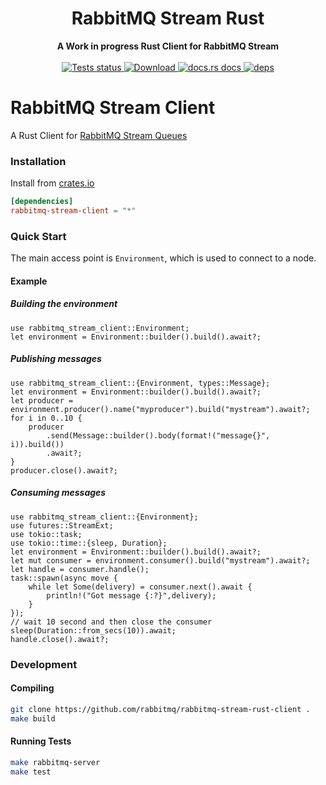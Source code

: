 <h1 align="center">RabbitMQ Stream Rust</h1>

<div align="center">
 <strong>
   A Work in progress Rust Client for RabbitMQ Stream
 </strong>
</div>

<br />

<div align="center">

  <a href="https://github.com/korsmakolnikov/rabbitmq-stream-rust-client/actions?query=workflow%3ATests">
    <img src="https://github.com/korsmakolnikov/rabbitmq-stream-rust-client/workflows/Tests/badge.svg"
    alt="Tests status" />
  </a>
  
  <a href="https://crates.io/crates/rabbitmq-stream-client">
    <img src="https://img.shields.io/crates/d/rabbitmq-stream-client.svg?style=flat-square"
      alt="Download" />
  </a>
  <a href="https://docs.rs/rabbitmq-stream-client">
    <img src="https://img.shields.io/badge/docs-latest-blue.svg?style=flat-square"
      alt="docs.rs docs" />
  </a>

   <a href="https://deps.rs/repo/github/korsmakolnikov/rabbitmq-stream-rust-client">
    <img src="https://deps.rs/repo/github/korsmakolnikov/rabbitmq-stream-rust-client/status.svg"
      alt="deps" />
  </a>
</div>

# RabbitMQ Stream Client

A Rust Client for [RabbitMQ Stream Queues](https://github.com/rabbitmq/rabbitmq-server/tree/master/deps/rabbitmq_stream)

### Installation

Install from [crates.io](https://crates.io/)

```toml
[dependencies]
rabbitmq-stream-client = "*"
```

### Quick Start

The main access point is `Environment`, which is used to connect to a node.

#### Example

##### Building the environment

```rust,no_run
use rabbitmq_stream_client::Environment;
let environment = Environment::builder().build().await?;
```

##### Publishing messages

```rust,no_run
use rabbitmq_stream_client::{Environment, types::Message};
let environment = Environment::builder().build().await?;
let producer = environment.producer().name("myproducer").build("mystream").await?;
for i in 0..10 {
    producer
        .send(Message::builder().body(format!("message{}", i)).build())
        .await?;
}
producer.close().await?;
```

##### Consuming messages

```rust,no_run
use rabbitmq_stream_client::{Environment};
use futures::StreamExt;
use tokio::task;
use tokio::time::{sleep, Duration};
let environment = Environment::builder().build().await?;
let mut consumer = environment.consumer().build("mystream").await?;
let handle = consumer.handle();
task::spawn(async move {
    while let Some(delivery) = consumer.next().await {
        println!("Got message {:?}",delivery);
    }
});
// wait 10 second and then close the consumer
sleep(Duration::from_secs(10)).await;
handle.close().await?;
```

### Development

#### Compiling

```bash
git clone https://github.com/rabbitmq/rabbitmq-stream-rust-client .
make build
```

#### Running Tests

```bash
make rabbitmq-server
make test
```
